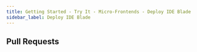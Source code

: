 ```yaml
---
title: Getting Started - Try It - Micro-Frontends - Deploy IDE Blade
sidebar_label: Deploy IDE Blade
---
```


## Pull Requests
